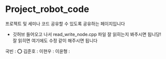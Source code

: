 # Project_robot_code
프로젝트 및 세미나 코드 공유할 수 있도록 공유하는 페이지입니다

- 깃허브 들어오고 나서 read_write_node.cpp 파일 잘 읽히는지 봐주시면 됩니당!
잘 읽히면 여기에도 수정 같이 해주시면 됩니다

국빈 : ⭕️
김준호 :
이현우 : 
이윤형 : 
